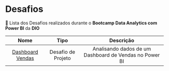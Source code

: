 # Desafios
📑 Lista dos Desafios realizados durante o **Bootcamp Data Analytics com Power BI** da **DIO**

| Nome   | Tipo       | Descrição                           |
| :----------: | :---------: | :----------------------------------:|
| [Dashboard Vendas](https://github.com/felipetaranto/Bootcamp-Data-Analytics-PowerBI/blob/main/Desafios%20de%20Projeto/desafio_projeto_analise_financial_power_bi.pdf) | Desafio de Projeto | Analisando dados de um Dashboard de Vendas no Power BI |
